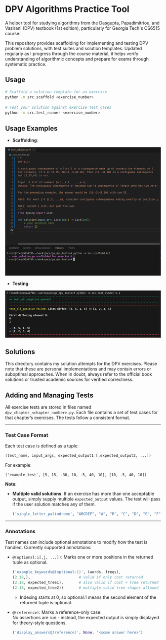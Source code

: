 # DPV Algorithms Practice Tool

A helper tool for studying algorithms from the Dasgupta, Papadimitriou, and Vazirani (DPV) textbook (1st edition), particularly for Georgia Tech's CS6515 course.

This repository provides scaffolding for implementing and testing DPV problem solutions, with test suites and solution templates. Updated regularly as I progress through the course material, it helps verify understanding of algorithmic concepts and prepare for exams through systematic practice.

## Usage

```bash
# Scaffold a solution template for an exercise
python -m src.scaffold <exercise_number>

# Test your solution against exercise test cases  
python -m src.test_runner <exercise_number>
```

## Usage Examples
- **Scaffolding**:

![](assets/scaffold_example.png)

- **Testing**:

![](assets/test_example_pass_fail.png)

## Solutions
This directory contains my solution attempts for the DPV exercises. Please note that these are personal implementations and may contain errors or suboptimal approaches. When in doubt, always refer to the official book solutions or trusted academic sources for verified correctness.


## Adding and Managing Tests

All exercise tests are stored in files named `dpv_chapter_<chapter_number>.py`. Each file contains a set of test cases for that chapter’s exercises. The tests follow a consistent format.

---
### Test Case Format
Each test case is defined as a tuple:
```python
(test_name, input_args, expected_output1 [,expected_output2, ...])
```
For example:
```
('example_test', [5, 15, -30, 10, -5, 40, 10], [10, -5, 40, 10])
```
**Note**:
- **Multiple valid solutions**: If an exercise has more than one acceptable output, simply supply multiple `expected_output` values. The test will pass if the user solution matches any of them.

    ```python
    ('single_letter_palindrome', "ABCDEF", "A", "B", "C", "D", "E", "F")
    ```
---
### Annotations
Test names can include optional annotations to modify how the test is handled. Currently supported annotations:

- `@(optional:i[,j, ...])`: Marks one or more positions in the returned tuple as optional.
    ```python
    ('example_keywords@(optional:1)', (words, freqs),
    (2.18,),                      # valid if only cost returned
    (2.18, expected_tree1),       # also valid if cost + tree returned
    (2.18, expected_tree2))       # multiple valid tree shapes allowed
    ```
    - Indexing starts at 0, so optional:1 means the second element of the returned tuple is optional.

- `@(reference)`: Marks a reference-only case.  
    No assertions are run - instead, the expected output is simply displayed for theory-style questions.  
    ```python
    ('display_answers@(reference)', None, '<some answer here>')
    ```

